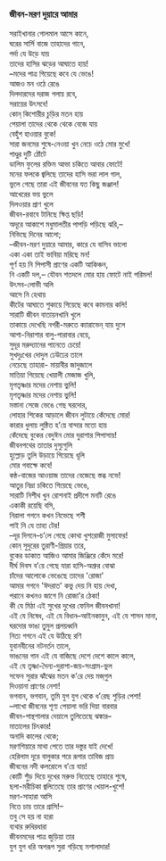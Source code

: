 ### জীবন-মরণ দুয়ারে আমার

সরাইখানার গোলমাল আসে কানে,  
ঘরের সার্সি বাজে তাহাদের গানে,  
‌      পর্দা যে উড়ে যায়  
তাদের হাসির ঝড়ের আঘাতে হায়!  
–মদের পাত্র গিয়েছে কবে যে ভেঙে!  
‌      আজও মন ওঠে রেঙে  
দিলদারদের দরাজ গলায় রবে,  
‌      সরায়ের উৎসবে!  
কোন্‌ কিশোরীর চুড়ির মতন হায়  
‌      পেয়ালা তাদের থেকে থেকে বেজে যায়  
‌          বেহুঁশ হাওয়ার বুকে!  
সারা জনমের শুষে-নেওয়া খুন নেচে ওঠে মোর মুখে!  
‌          পাণ্ডুর দুটি ঠোঁটে  
ডালিম ফুলের রক্তিম আভা চকিতে আবার ফোটে!  
‌          মনের ফলকে জ্বলিছে তাদের হাসি ভরা লাল গাল,  
ভুলে গেছে তারা এই জীবনের যত কিছু জঞ্জাল!  
‌          আখেরের ভয় ভুলে  
‌          দিলওয়ার প্রাণ খুলে  
জীবন-রবাবে টানিছে ক্ষিপ্ত ছড়ি!  
অদূরে আকাশে মধুমালতীর পাপড়ি পড়িছে ঝরি,–  
‌         নিভিছে দিনের আলো;  
–জীবন-মরণ দুয়ারে আমার, কারে যে বাসিব ভালো  
একা একা তাই ভাবিয়া মরিছে মন!  
পূর্ণ হয় নি পিপাসী প্রাণের একটি আকিঞ্চন,  
নি একটি দল,–
যৌবন শতদলে মোর হায় ফোটে নাই পরিমল!  
উৎসব-লোভী অলি  
আসে নি হেথায়  
কীটের আঘাতে শুকায়ে গিয়েছে কবে কামনার কলি!  
সারাটি জীবন বাতায়নখানি খুলে  
তাকায়ে দেখেছি নগরী-মরুতে ক্যারাভেন্‌ যায় দুলে  
আশা-নিরাশার বালু-পারাবার বেয়ে,  
সুদূর মরুদ্যানের পানেতে চেয়ে!  
সুখদুঃখের দোদুল ঢেউঢের তালে  
নেচেছে তাহারা- মায়াবীর জাদুজালে  
মাতিয়া গিয়েছে খেয়ালী মেজাজ খুলি,  
মৃগতৃষ্ণার মদের নেশায় ভুলি!  
মৃগতৃষ্ণার মদের নেশায় ভুলি!  
মস্তানা সেজে ভেঙে গেছ ঘরদোর,  
লোহার শিকের আড়ালে জীবন লুটায়ে কেঁদেছে মোর!  
কারার ধুলায় লুন্ঠিত হ’য়ে বান্দার মতো হায়  
কেঁদেছে বুকের বেদুঈন মোর দুরাশার পিপাসায়!  
জীবনপথের তাতার দুস্যুগুলি  
হুল্লোড় তুলি উড়ায়ে গিয়েছে ধূলি  
মোর গবাক্ষে কবে!  
কন্ঠ-বাজের আওয়াজ তাদের বেজেছে স্তব্ধ নভে!  
আতুর নিদ্রা চকিতে গিয়েছে ভেঙে,  
সারাটি নিশীথ খুন রোশনাই প্রদীপে মনটি রেঙে  
একাকী রয়েছি বসি,  
নিরালা গগনে কখন নিভেছে শশী  
পাই নি যে তাহা টের!  
–দূর দিগনে–চ’লে গেছে কোথা খুশরোজী মুসাফের!  
কোন্‌ সুদুরের তুরাণী-প্রিয়ার তরে,  
বুকের ডাকাত আজিও আমার জিঞ্জিরে কেঁদে মরে!  
দীর্ঘ দিবস ব’য়ে গেছে যারা হাসি-অশ্রুর বোঝা  
চাঁদের আলোকে ভেঙেছে তাদের 'রোজা'  
আমার গগনে 'ঈদরাত' কভু দেয় নি হায় দেখা,  
পরানে কখনও জাগে নি রোজা'র ঠেকা!  
কী যে মিঠা এই সুখের দুখের ফেনিল জীবনখানা!  
এই যে নিষেধ, এই যে বিধান–আইনকানুন, এই যে শাসন মানা,  
ঘরদোর ভাঙা তুমুল প্রলয়ধ্বনি  
নিত্য গগনে এই যে উঠিছে রণি  
যুবানবীনের নটনর্তন তালে,  
ভাঙনের গান এই যে বাজিছে দেশে দেশে কালে কালে,  
এই যে তৃষ্ণা-দৈন্য-দুরাশা-জয়-সংগ্রাম-ভুল  
সফেন সুরার ঝাঁঝের মতন ক’রে দেয় মজ্‌গুল  
দিওয়ানা প্রাণের নেশা!  
ভগবান, ভগবান, তুমি যুগ যুগ থেকে ধ’রেছ শুড়ির পেশা!  
–লাখো জীবনের শূণ্য পেয়ালা ভরি দিয়া বারবার  
জীবন-পান্থশালার দেয়ালে তুলিতেছে ঝঙ্কার–  
মাতালের চিৎকার!  
অনাদি কালের থেকে;  
মরণশিয়ারে মাথা পেতে তার দস্তুর যাই দেখে!  
হেরিলাম দূরে বালুকার পরে রূপার তাবিজ প্রায়  
জীবনের নদী কলরোলে ব’য়ে যায়!  
কোটি শুঁড় দিয়ে দুখের মরুভ নিতেছে তাহারে শুষে,  
ছলা-মরীচিকা জ্বলিতেছে তার প্রাণের খেয়াল-খুশে!  
মরণ-সাহারা আসি  
নিতে চায় তারে গ্রাসি!–  
তবু সে হয় না হারা  
ব্যথার রুধিরধারা  
জীবনমদের পাত্র জুড়িয়া তার  
যুগ যুগ ধরি অপরূপ সুরা গড়িছে মশালাদার!  
